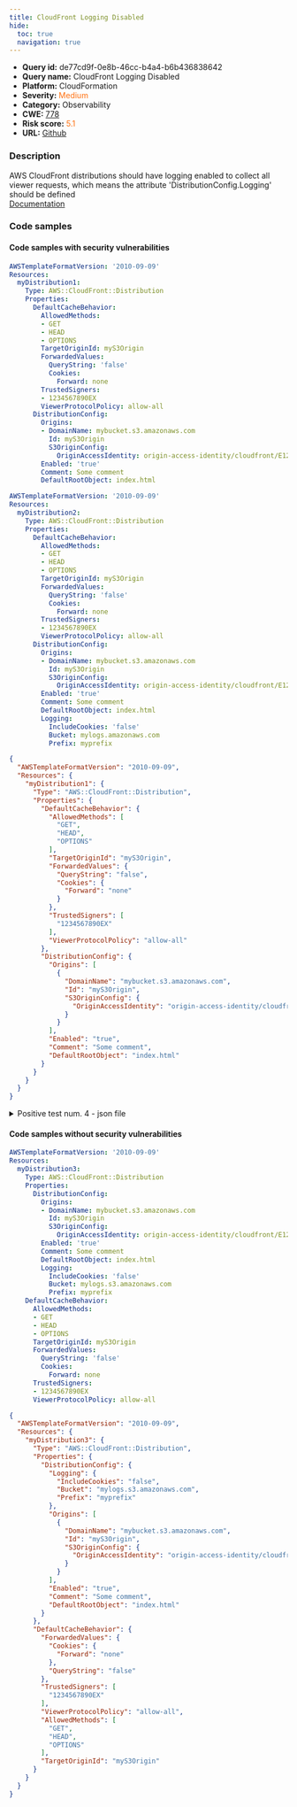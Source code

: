 ```yaml
---
title: CloudFront Logging Disabled
hide:
  toc: true
  navigation: true
---
```


<style>
  .highlight .hll {
    background-color: #ff171742;
  }
  .md-content {
    max-width: 1100px;
    margin: 0 auto;
  }
</style>

-   **Query id:** de77cd9f-0e8b-46cc-b4a4-b6b436838642
-   **Query name:** CloudFront Logging Disabled
-   **Platform:** CloudFormation
-   **Severity:** <span style="color:#ff7213">Medium</span>
-   **Category:** Observability
-   **CWE:** <a href="https://cwe.mitre.org/data/definitions/778.html" onclick="newWindowOpenerSafe(event, 'https://cwe.mitre.org/data/definitions/778.html')">778</a>
-   **Risk score:** <span style="color:#ff7213">5.1</span>
-   **URL:** [Github](https://github.com/Checkmarx/kics/tree/master/assets/queries/cloudFormation/aws/cloudfront_logging_disabled)

### Description
AWS CloudFront distributions should have logging enabled to collect all viewer requests, which means the attribute 'DistributionConfig.Logging' should be defined<br>
[Documentation](https://docs.aws.amazon.com/AmazonCloudFront/latest/DeveloperGuide/logging-and-monitoring.html)

### Code samples
#### Code samples with security vulnerabilities
```yaml title="Positive test num. 1 - yaml file" hl_lines="5"
AWSTemplateFormatVersion: '2010-09-09'
Resources:
  myDistribution1:
    Type: AWS::CloudFront::Distribution
    Properties:
      DefaultCacheBehavior:
        AllowedMethods:
        - GET
        - HEAD
        - OPTIONS
        TargetOriginId: myS3Origin
        ForwardedValues:
          QueryString: 'false'
          Cookies:
            Forward: none
        TrustedSigners:
        - 1234567890EX
        ViewerProtocolPolicy: allow-all
      DistributionConfig:
        Origins:
        - DomainName: mybucket.s3.amazonaws.com
          Id: myS3Origin
          S3OriginConfig:
            OriginAccessIdentity: origin-access-identity/cloudfront/E127EXAMPLE51Z
        Enabled: 'true'
        Comment: Some comment
        DefaultRootObject: index.html

```
```yaml title="Positive test num. 2 - yaml file" hl_lines="30"
AWSTemplateFormatVersion: '2010-09-09'
Resources:
  myDistribution2:
    Type: AWS::CloudFront::Distribution
    Properties:
      DefaultCacheBehavior:
        AllowedMethods:
        - GET
        - HEAD
        - OPTIONS
        TargetOriginId: myS3Origin
        ForwardedValues:
          QueryString: 'false'
          Cookies:
            Forward: none
        TrustedSigners:
        - 1234567890EX
        ViewerProtocolPolicy: allow-all
      DistributionConfig:
        Origins:
        - DomainName: mybucket.s3.amazonaws.com
          Id: myS3Origin
          S3OriginConfig:
            OriginAccessIdentity: origin-access-identity/cloudfront/E127EXAMPLE51Z
        Enabled: 'true'
        Comment: Some comment
        DefaultRootObject: index.html
        Logging:
          IncludeCookies: 'false'
          Bucket: mylogs.amazonaws.com
          Prefix: myprefix

```
```json title="Positive test num. 3 - json file" hl_lines="6"
{
  "AWSTemplateFormatVersion": "2010-09-09",
  "Resources": {
    "myDistribution1": {
      "Type": "AWS::CloudFront::Distribution",
      "Properties": {
        "DefaultCacheBehavior": {
          "AllowedMethods": [
            "GET",
            "HEAD",
            "OPTIONS"
          ],
          "TargetOriginId": "myS3Origin",
          "ForwardedValues": {
            "QueryString": "false",
            "Cookies": {
              "Forward": "none"
            }
          },
          "TrustedSigners": [
            "1234567890EX"
          ],
          "ViewerProtocolPolicy": "allow-all"
        },
        "DistributionConfig": {
          "Origins": [
            {
              "DomainName": "mybucket.s3.amazonaws.com",
              "Id": "myS3Origin",
              "S3OriginConfig": {
                "OriginAccessIdentity": "origin-access-identity/cloudfront/E127EXAMPLE51Z"
              }
            }
          ],
          "Enabled": "true",
          "Comment": "Some comment",
          "DefaultRootObject": "index.html"
        }
      }
    }
  }
}

```
<details><summary>Positive test num. 4 - json file</summary>

```json hl_lines="40"
{
  "AWSTemplateFormatVersion": "2010-09-09",
  "Resources": {
    "myDistribution2": {
      "Type": "AWS::CloudFront::Distribution",
      "Properties": {
        "DefaultCacheBehavior": {
          "AllowedMethods": [
            "GET",
            "HEAD",
            "OPTIONS"
          ],
          "TargetOriginId": "myS3Origin",
          "ForwardedValues": {
            "QueryString": "false",
            "Cookies": {
              "Forward": "none"
            }
          },
          "TrustedSigners": [
            "1234567890EX"
          ],
          "ViewerProtocolPolicy": "allow-all"
        },
        "DistributionConfig": {
          "Origins": [
            {
              "S3OriginConfig": {
                "OriginAccessIdentity": "origin-access-identity/cloudfront/E127EXAMPLE51Z"
              },
              "DomainName": "mybucket.s3.amazonaws.com",
              "Id": "myS3Origin"
            }
          ],
          "Enabled": "true",
          "Comment": "Some comment",
          "DefaultRootObject": "index.html",
          "Logging": {
            "IncludeCookies": "false",
            "Bucket": "mylogs.amazonaws.com",
            "Prefix": "myprefix"
          }
        }
      }
    }
  }
}

```
</details>


#### Code samples without security vulnerabilities
```yaml title="Negative test num. 1 - yaml file"
AWSTemplateFormatVersion: '2010-09-09'
Resources:
  myDistribution3:
    Type: AWS::CloudFront::Distribution
    Properties:
      DistributionConfig:
        Origins:
        - DomainName: mybucket.s3.amazonaws.com
          Id: myS3Origin
          S3OriginConfig:
            OriginAccessIdentity: origin-access-identity/cloudfront/E127EXAMPLE51Z
        Enabled: 'true'
        Comment: Some comment
        DefaultRootObject: index.html
        Logging:
          IncludeCookies: 'false'
          Bucket: mylogs.s3.amazonaws.com
          Prefix: myprefix
    DefaultCacheBehavior:
      AllowedMethods:
      - GET
      - HEAD
      - OPTIONS
      TargetOriginId: myS3Origin
      ForwardedValues:
        QueryString: 'false'
        Cookies:
          Forward: none
      TrustedSigners:
      - 1234567890EX
      ViewerProtocolPolicy: allow-all

```
```json title="Negative test num. 2 - json file"
{
  "AWSTemplateFormatVersion": "2010-09-09",
  "Resources": {
    "myDistribution3": {
      "Type": "AWS::CloudFront::Distribution",
      "Properties": {
        "DistributionConfig": {
          "Logging": {
            "IncludeCookies": "false",
            "Bucket": "mylogs.s3.amazonaws.com",
            "Prefix": "myprefix"
          },
          "Origins": [
            {
              "DomainName": "mybucket.s3.amazonaws.com",
              "Id": "myS3Origin",
              "S3OriginConfig": {
                "OriginAccessIdentity": "origin-access-identity/cloudfront/E127EXAMPLE51Z"
              }
            }
          ],
          "Enabled": "true",
          "Comment": "Some comment",
          "DefaultRootObject": "index.html"
        }
      },
      "DefaultCacheBehavior": {
        "ForwardedValues": {
          "Cookies": {
            "Forward": "none"
          },
          "QueryString": "false"
        },
        "TrustedSigners": [
          "1234567890EX"
        ],
        "ViewerProtocolPolicy": "allow-all",
        "AllowedMethods": [
          "GET",
          "HEAD",
          "OPTIONS"
        ],
        "TargetOriginId": "myS3Origin"
      }
    }
  }
}

```

